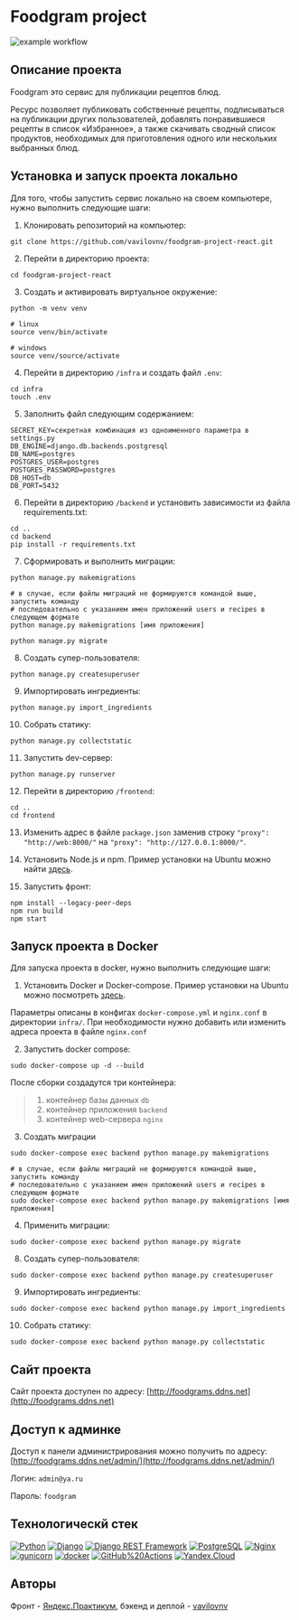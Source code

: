 # Foodgram project

![example workflow](https://github.com/vavilovnv/foodgram-project-react/actions/workflows/foodgram_workflow.yml/badge.svg)  

## Описание проекта 
 
Foodgram это сервис для публикации рецептов блюд. 
 
Ресурс позволяет публиковать собственные рецепты, подписываться на публикации других пользователей, добавлять понравившиеся рецепты в список «Избранное», а также скачивать сводный список продуктов, необходимых для приготовления одного или нескольких выбранных блюд.
 
## Установка и запуск проекта локально

Для того, чтобы запустить сервис локально на своем компьютере, нужно выполнить следующие шаги:

1. Клонировать репозиторий на компьютер:
```
git clone https://github.com/vavilovnv/foodgram-project-react.git
```

2. Перейти в директорию проекта:
```
cd foodgram-project-react
```

3. Cоздать и активировать виртуальное окружение:

```
python -m venv venv

# linux
source venv/bin/activate

# windows
source venv/source/activate
```

4. Перейти в директорию `/infra` и создать файл `.env`:

```
cd infra
touch .env
```

5. Заполнить файл следующим содержанием:
```
SECRET_KEY=секретная комбинация из одноименного параметра в settings.py
DB_ENGINE=django.db.backends.postgresql
DB_NAME=postgres
POSTGRES_USER=postgres
POSTGRES_PASSWORD=postgres
DB_HOST=db
DB_PORT=5432
```

6. Перейти в директорию `/backend` и установить зависимости из файла requirements.txt:

```
cd ..
cd backend
pip install -r requirements.txt
```

7. Сформировать и выполнить миграции:

```
python manage.py makemigrations

# в случае, если файлы миграций не формируются командой выше, запустить команду
# последовательно с указанием имен приложений users и recipes в следующем формате
python manage.py makemigrations [имя приложения]

python manage.py migrate
```

8. Создать супер-пользователя:
```
python manage.py createsuperuser
```

9. Импортировать ингредиенты:
```
python manage.py import_ingredients
```

10. Собрать статику:
```
python manage.py collectstatic
```

11. Запустить dev-сервер:
```
python manage.py runserver
```

12. Перейти в директорию `/frontend`:
```
cd ..
cd frontend
```

13. Изменить адрес в файле `package.json` заменив строку `"proxy": "http://web:8000/"` на `"proxy": "http://127.0.0.1:8000/"`.

14. Установить Node.js и npm. Пример установки на Ubuntu можно найти [здесь](https://www.digitalocean.com/community/tutorials/how-to-install-node-js-on-ubuntu-20-04).

15. Запустить фронт:
```
npm install --legacy-peer-deps
npm run build
npm start
```


## Запуск проекта в Docker

Для запуска проекта в docker, нужно выполнить следующие шаги:

1. Установить Docker и Docker-compose. Пример установки на Ubuntu можно посмотреть [здесь](https://www.digitalocean.com/community/tutorials/how-to-install-and-use-docker-compose-on-ubuntu-20-04-ru).

Параметры описаны в конфигах `docker-compose.yml` и `nginx.conf` в директории `infra/`. При необходимости нужно добавить или изменить адреса проекта в файле `nginx.conf`

2. Запустить docker compose:
```
sudo docker-compose up -d --build
```
  
  После сборки создадутся три контейнера:
  > 1. контейнер базы данных `db`
  > 2. контейнер приложения `backend`
  > 3. контейнер web-сервера `nginx`

3. Создать миграции
```
sudo docker-compose exec backend python manage.py makemigrations

# в случае, если файлы миграций не формируются командой выше, запустить команду
# последовательно с указанием имен приложений users и recipes в следующем формате
sudo docker-compose exec backend python manage.py makemigrations [имя приложения]
```

4. Применить миграции:
```
sudo docker-compose exec backend python manage.py migrate
```

8. Создать супер-пользователя:
```
sudo docker-compose exec backend python manage.py createsuperuser
```

9. Импортировать ингредиенты:
```
sudo docker-compose exec backend python manage.py import_ingredients
```

10. Собрать статику:
```
sudo docker-compose exec backend python manage.py collectstatic
```


## Сайт проекта
Сайт проекта доступен по адресу: [http://foodgrams.ddns.net](http://foodgrams.ddns.net)


## Доступ к админке
Доступ к панели администрирования можно получить по адресу: [http://foodgrams.ddns.net/admin/](http://foodgrams.ddns.net/admin/)

Логин: `admin@ya.ru`

Пароль: `foodgram`


## Технологическй стек

[![Python](https://img.shields.io/badge/-Python-464646?style=flat-square&logo=Python)](https://www.python.org/)
[![Django](https://img.shields.io/badge/-Django-464646?style=flat-square&logo=Django)](https://www.djangoproject.com/)
[![Django REST Framework](https://img.shields.io/badge/-Django%20REST%20Framework-464646?style=flat-square&logo=Django%20REST%20Framework)](https://www.django-rest-framework.org/)
[![PostgreSQL](https://img.shields.io/badge/-PostgreSQL-464646?style=flat-square&logo=PostgreSQL)](https://www.postgresql.org/)
[![Nginx](https://img.shields.io/badge/-NGINX-464646?style=flat-square&logo=NGINX)](https://nginx.org/ru/)
[![gunicorn](https://img.shields.io/badge/-gunicorn-464646?style=flat-square&logo=gunicorn)](https://gunicorn.org/)
[![docker](https://img.shields.io/badge/-Docker-464646?style=flat-square&logo=docker)](https://www.docker.com/)
[![GitHub%20Actions](https://img.shields.io/badge/-GitHub%20Actions-464646?style=flat-square&logo=GitHub%20actions)](https://github.com/features/actions)
[![Yandex.Cloud](https://img.shields.io/badge/-Yandex.Cloud-464646?style=flat-square&logo=Yandex.Cloud)](https://cloud.yandex.ru/)

## Авторы

Фронт - [Яндекс.Практикум](https://github.com/yandex-praktikum), бэкенд и деплой - [vavilovnv](https://github.com/vavilovnv)

